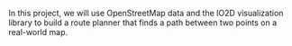 In this project, we will use OpenStreetMap data and the IO2D visualization library to build a route planner that finds a path between two points on a real-world map.
